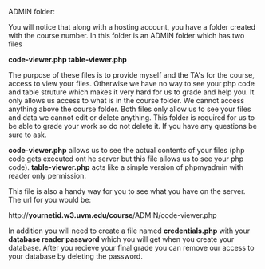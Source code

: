 ADMIN folder:

You will notice that along with a hosting account, you have a folder created with the course number. In this folder is an ADMIN folder which has two files 

**code-viewer.php
table-viewer.php**


The purpose of these files is to provide myself and the TA's for the course, access to view your files. Otherwise we have no way to see your php code and table struture which makes it very hard for us to grade and help you. It only allows us access to what is in the course folder. We cannot access anything above the course folder. Both files only allow us to see your files and data we cannot edit or delete anything. This folder is required for us to be able to grade your work so do not delete it.  If you have any questions be sure to ask.

**code-viewer.php** allows us to see the actual contents of your files (php code gets executed ont he server but this file allows us to see your php code).
**table-viewer.php** acts like a simple version of phpmyadmin with reader only permission. 

This file is also a handy way for you to see what you have on the server. The url for you would be:

http://**yournetid**__.w3.uvm.edu/**course**__/ADMIN/code-viewer.php


In addition you will need to create a file named **credentials.php** with your **database reader password** which you will get when you create your database. After you recieve your final grade you can remove our access to your database by deleting the password.
